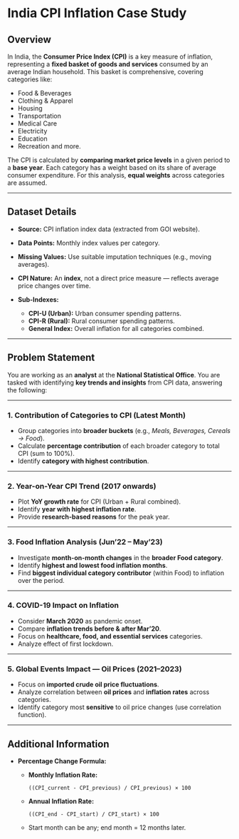 # India CPI Inflation Case Study

## Overview

In India, the **Consumer Price Index (CPI)** is a key measure of inflation, representing a **fixed basket of goods and services** consumed by an average Indian household.
This basket is comprehensive, covering categories like:

* Food & Beverages
* Clothing & Apparel
* Housing
* Transportation
* Medical Care
* Electricity
* Education
* Recreation
  and more.

The CPI is calculated by **comparing market price levels** in a given period to a **base year**.
Each category has a weight based on its share of average consumer expenditure.
For this analysis, **equal weights** across categories are assumed.

---

## Dataset Details

* **Source:** CPI inflation index data (extracted from GOI website).
* **Data Points:** Monthly index values per category.
* **Missing Values:** Use suitable imputation techniques (e.g., moving averages).
* **CPI Nature:** An **index**, not a direct price measure — reflects average price changes over time.
* **Sub-Indexes:**

  * **CPI-U (Urban):** Urban consumer spending patterns.
  * **CPI-R (Rural):** Rural consumer spending patterns.
  * **General Index:** Overall inflation for all categories combined.

---

## Problem Statement

You are working as an **analyst** at the **National Statistical Office**.
You are tasked with identifying **key trends and insights** from CPI data, answering the following:

---

### **1. Contribution of Categories to CPI (Latest Month)**

* Group categories into **broader buckets** (e.g., *Meals, Beverages, Cereals → Food*).
* Calculate **percentage contribution** of each broader category to total CPI (sum to 100%).
* Identify **category with highest contribution**.

---

### **2. Year-on-Year CPI Trend (2017 onwards)**

* Plot **YoY growth rate** for CPI (Urban + Rural combined).
* Identify **year with highest inflation rate**.
* Provide **research-based reasons** for the peak year.

---

### **3. Food Inflation Analysis (Jun’22 – May’23)**

* Investigate **month-on-month changes** in the **broader Food category**.
* Identify **highest and lowest food inflation months**.
* Find **biggest individual category contributor** (within Food) to inflation over the period.

---

### **4. COVID-19 Impact on Inflation**

* Consider **March 2020** as pandemic onset.
* Compare **inflation trends before & after Mar’20**.
* Focus on **healthcare, food, and essential services** categories.
* Analyze effect of first lockdown.

---

### **5. Global Events Impact — Oil Prices (2021–2023)**

* Focus on **imported crude oil price fluctuations**.
* Analyze correlation between **oil prices** and **inflation rates** across categories.
* Identify category most **sensitive** to oil price changes (use correlation function).

---

## Additional Information

* **Percentage Change Formula:**

  * **Monthly Inflation Rate:**

    ```
    ((CPI_current - CPI_previous) / CPI_previous) × 100
    ```
  * **Annual Inflation Rate:**

    ```
    ((CPI_end - CPI_start) / CPI_start) × 100
    ```
  * Start month can be any; end month = 12 months later.

